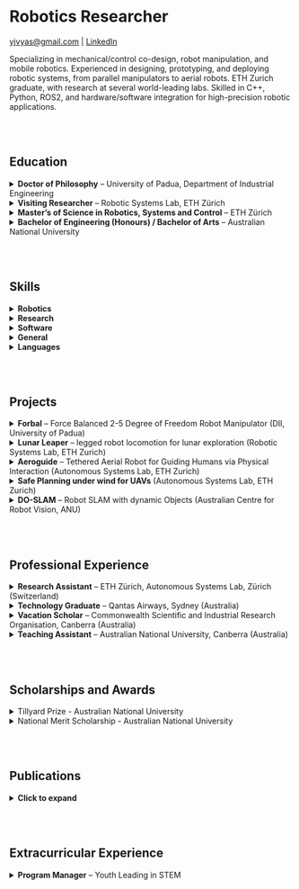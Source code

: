 # Robotics Researcher
yjvyas@gmail.com | [LinkedIn](https://linkedin.com/in/yjvyas)

Specializing in mechanical/control co-design, robot manipulation, and mobile robotics. Experienced in designing, prototyping, and deploying robotic systems, from parallel manipulators to aerial robots. ETH Zurich graduate, with research at several world-leading labs. Skilled in C++, Python, ROS2, and hardware/software integration for high-precision robotic applications.

<br><br>
## Education
<details>
<summary><strong>Doctor of Philosophy</strong> – University of Padua, Department of Industrial Engineering</summary>
<p>10/2022 – 09/2025</p>
<ul>
<li>Funded by the UniPhD EU Marie-Curie Scholarship, administering €43,200 of research funding</li>
<li>PhD Thesis: “Development and validation of a novel balanced robot manipulator” – designed, simulated, prototyped, and experimentally validated a modular parallel manipulator, achieving 79% torque reduction and 56% precision improvement through force-balancing co-design</li>
<li>Conducted comprehensive literature review of 120+ papers, tradeoff analysis using modelling & simulation, mechanical design, prototyping, software integration, and experimental validation</li>
</ul>
</details>

<details>
<summary><strong>Visiting Researcher</strong> – Robotic Systems Lab, ETH Zürich</summary>
<p>03/2025 – 09/2025</p>
<ul>
<li>Mechanical/locomotion analysis of a legged robot for lunar exploration using Reinforcement Learning and terrain modelling</li>
</ul>
</details>

<details>
<summary><strong>Master’s of Science in Robotics, Systems and Control</strong> – ETH Zürich</summary>
<p>09/2019 – 10/2021</p>
<ul>
<li>GPA: 5.55/6.00, with 6.0 (full) mark in Master’s Thesis</li>
<li>Master’s Thesis: “Human Walking Gait Modelling & Estimation for Physical Human-Robot Interaction with an Aerial Robot” at the Autonomous Systems Lab, with publications in IEEE</li>
<li>Semester Project in “Safe Path Planning under wind for UAVs” at ASL</li>
<li>Courses in Vision/Perception, Learning, Dynamics, Control, and Embedded Systems</li>
</ul>
</details>

<details>
<summary><strong>Bachelor of Engineering (Honours) / Bachelor of Arts</strong> – Australian National University</summary>
<p>02/2013 – 12/2017</p>
<ul>
<li>First Class Honours (H1) in Engineering, GPA: 6.61/7.00</li>
<li>Majors: Mechatronic Systems (Engineering), Chinese Language (Arts)</li>
<li>Bachelor’s Thesis: “Robot Simultaneous Localisation and Mapping with Dynamic Objects”</li>
<li>Semester Exchange: University of Toronto (Fall 2015)</li>
<li>Attended 2015 NTU Summer School Program in Tianjin, China with a university scholarship</li>
</ul>
</details>

<br><br>
## Skills
<details>
<summary><strong>Robotics</strong></summary>
<ul>
<li><strong>Control:</strong> Inverse/forward dynamics, PID, Model Predictive Control (MPC), compliant control</li>
<li><strong>Learning Methods:</strong> Reinforcement Learning for motion control, Deep Learning for perception</li>
<li><strong>System Integration:</strong> Microcontrollers, sensors, actuators, and embedded programming (C/C++ drivers) for real-time robotic control</li>
<li><strong>Hardware Prototyping:</strong> CAD, mechatronic system assembly, testing, and troubleshooting (breadboarding, soldering, oscilloscopes, multimeters)</li>
</ul>
</details>

<details>
<summary><strong>Research</strong></summary>
<ul>
<li><strong>Mechanics:</strong> Parallel and serial mechanisms, force balancing, multi-body dynamics</li>
<li><strong>Modelling & Simulation:</strong> kinematic/dynamic system design, mechatronic systems</li>
<li><strong>State Estimation & Planning:</strong> SLAM, sensor fusion, probabilistic estimation (Kalman filtering), motion planning (RRT*)</li>
<li><strong>Human–Robot Interaction:</strong> contact and force feedback modelling with compliant control, human and legged robot gait analysis</li>
<li><strong>Data Science:</strong> predictive modelling using Machine Learning, data analytics, ETL</li>
</ul>
</details>

<details>
<summary><strong>Software</strong></summary>
<ul>
<li><strong>Programming:</strong> Python, MATLAB, C++, C</li>
<li><strong>Libraries:</strong> ROS/ROS2, PyTorch, OpenCV, SciPy, Scikit-Learn, Pandas</li>
<li><strong>Simulation & CAD:</strong> SolidWorks, Simulink, Gazebo, Drake, Raisim</li>
<li><strong>Integration Tools:</strong> Linux (Ubuntu), Bash, Docker, Git</li>
</ul>
</details>

<details>
<summary><strong>General</strong></summary>
<ul>
<li>Team leadership, project management, and systems engineering</li>
<li>Collaborative development of shared codebases following best practices</li>
<li>Technical and non-technical communication, from academic publications to pitch presentations</li>
</ul>
</details>

<details>
<summary><strong>Languages</strong></summary>
<ul>
<li>English (Native)</li>
<li>Mandarin Chinese (C1, fluent)</li>
<li>Gujarati (Native)</li>
<li>Hindi (B2, fluent)</li>
<li>German (A1, Basic)</li>
<li>Italian (A1, Basic)</li>
</ul>
</details>

<br><br>
## Projects
<details>
<summary><strong>Forbal</strong> – Force Balanced 2-5 Degree of Freedom Robot Manipulator (DII, University of Padua)</summary>
<video src="/assets/video/Forbal-5_hand.mp4" controls></video>
<ul>
<li>Comprehensive literature review of over 120+ papers, currently under review for publication.</li>
<li>High level concept modelling, analysis and comparison, <a href="https://asmedigitalcollection.asme.org/mechanismsrobotics/article/17/11/115001/1219785">published in ASME Journal of Mechanisms and Robotics</a></li>
<li>Developed and experimentally validated a force-balanced manipulator design using a closed-chain planar five-bar linkage, introducing Forbal-2 (2-DOF planar) and Forbal-5 (5-DOF spatial) variants</li>
<li>Derived inverse kinematics for both manipulator variants based on geometric principles, optimizing for force balance conditions and maximizing workspace</li>
<li>Demonstrated significant performance improvements through experiments, including up to 79% reduction in average joint torques for Forbal-2 and up to 84% for Forbal-5, with notable reductions in reaction moments and position error</li>
<li>Validated the design's suitability for applications requiring millimeter-level precision by reducing joint torques and reaction forces/moments, particularly effective for higher payload masses in Forbal-5</li>
<li>Submitted to ASME Journal of Mechanical Design, <a href=" https://arxiv.org/abs/2509.03119">preprint</a> and <a href="https://github.com/yjvyas/forbal">code </a> available</li>
</ul>
</details>

<details>
<summary><strong>Lunar Leaper</strong> – legged robot locomotion for lunar exploration (Robotic Systems Lab, ETH Zurich)</summary>
<ul>
<li>Terrain modelling of granular surfaces</li>
<li>Reinforcement Learning locomotion control with Reward Tuning for optimal gaits</li>
<li>Continued collaboration with RSL to bridge the sim-to-real gap and deploy on a physical legged robot with gravity-offset</li>
</ul>
</details>

<details>
<summary><strong>Aeroguide</strong> – Tethered Aerial Robot for Guiding Humans via Physical Interaction (Autonomous Systems Lab, ETH Zurich)</summary>
<iframe width="560" height="315" src="https://www.youtube.com/embed/tZH1AUFMxvM?si=X9qQ4VV3_PkMi0rL" title="YouTube video player" frameborder="0" allow="accelerometer; autoplay; clipboard-write; encrypted-media; gyroscope; picture-in-picture; web-share" referrerpolicy="strict-origin-when-cross-origin" allowfullscreen></iframe>
<ul>
<li>Collaborated on the development of a human-state-aware Admittance control algorithm for a tethered aerial robot to guide humans through physical interaction</li>
<li>Modeled and estimated human walking gait for improved robot responsiveness and safety, <a href="https://ieeexplore.ieee.org/abstract/document/9571032/">published in IEEE</a></li>
<li>Integrated multi-sensor data (localization and force feedback) for real-time state estimation in dynamic environments</li>
<li>Validated system through simulations and real-world experiments, achieving stable guidance with minimal user effort, <a href="https://ieeexplore.ieee.org/abstract/document/9684670">published in IEEE</a></li>
</ul>
</details>

<details>
<summary><strong>Safe Planning under wind for UAVs</strong> (Autonomous Systems Lab, ETH Zurich)</summary>
<ul>
<li>Implemented a framework to propagate wind uncertainty into path planning for UAVs</li>
<li>Conceptual proof-of-concept using python libraries, integrating motion planning (Dubin's paths), state estimation, and navigation (RRT*)</li>
</ul>
</details>

<details>
<summary><strong>DO-SLAM</strong> – Robot SLAM with dynamic Objects (Australian Centre for Robot Vision, ANU)</summary>
<ul>
<li>Developed a front-end framework to generate simulated data with motion information based on various motion models, enhancing the SLAM solver's accuracy by integrating dynamic object tracking</li>
<li>Contributed to testing the framework, validating that constant motion estimation consistently improved robot localisation and map accuracy when the motion model matched real-world conditions</li>
</ul>
</details>

<br><br>
## Professional Experience
<details>
<summary><strong>Research Assistant</strong> – ETH Zürich, Autonomous Systems Lab, Zürich (Switzerland)</summary>
<p>11/2021 – 01/2022</p>
<ul>
<li>Developed multi-sensor integration pipelines (visual odometry + GPS) for robust state estimation in aerial robots, contributing to real-time hardware/software integration and control</li>
</ul>
</details>

<details>
<summary><strong>Technology Graduate</strong> – Qantas Airways, Sydney (Australia)</summary>
<p>02/2018 – 08/2019</p>
<ul>
<li>Data Science research in the Revenue Optimisation team which adds several hundred million dollars in annual revenue, conducting feature engineering for machine learning algorithms applied to the prediction of passenger and freight demand for accurate pricing</li>
<li>Other rotations in key technology areas such as cloud services, and data engineering for the Qantas Loyalty program, working with databases of over 12 million customers</li>
</ul>
</details>

<details>
<summary><strong>Vacation Scholar</strong> – Commonwealth Scientific and Industrial Research Organisation, Canberra (Australia)</summary>
<p>11/2016 – 03/2017</p>
<ul>
<li>Conducted research in ‘Novel Urban Visualisation Methods’: developed an Augmented Reality workflow to visualise and interact with outdoor urban scenes in a web browser</li>
<li>Researched and applied computer vision algorithms for 3D path tracking, and visualization using JavaScript for Web3D (three.js), publishing the results at the Web3D 2017 conference</li>
</ul>
</details>

<details>
<summary><strong>Teaching Assistant</strong> – Australian National University, Canberra (Australia)</summary>
<p>07/2016 – 12/2017</p>
<ul>
<li>Courses taught: Systems Engineering Design / Analysis, Introduction to Mechanics</li>
<li>Delivered classes, guided students and marked assessment with feedback</li>
</ul>
</details>

<br><br>
## Scholarships and Awards
<details>
<summary>Tillyard Prize - Australian National University</summary>
<ul>
<li>Most outstanding undergraduate student</li>
</ul>
</details>

<details>
<summary>National Merit Scholarship - Australian National University</summary>
<ul>
<li>AUD$32,500 over 5 years on the basis of 99.75 Australian Tertiary Admission Ranking (Top 0.2% of students)</li>
</ul>
</details>

<br><br>
## Publications
<details>
<summary><strong>Click to expand</strong></summary>
<ul>
<li>Y. Vyas, M. Bottin, (2025), “Forbal: Force Balanced 2-5 Degree of Freedom Robot Manipulator Built from a Five Bar Linkage” in ASME Journal of Mechanical Design, [under review], Preprint: https://arxiv.org/abs/2509.03119.</li>
<li>Y. Vyas, M. Bottin, M. Tognon & S. Cocuzza (2024), “Design and comparative analysis of force balanced 2 degree of freedom planar robot manipulator concepts” in ASME Journal of Mechanisms and Robotics. November 2025; 17(11): 115001, doi: 10.1115/1.4069221.</li>
<li>M. Allenspach, Y. Vyas, M. Rubio, R. Siegwart & M. Tognon (2022), “Human-State-Aware Controller for a Tethered Aerial Robot Guiding a Human by Physical Interaction,” in IEEE Robotics and Automation Letters, doi: 10.1109/LRA.2022.3143574.</li>
<li>Y. Vyas, M. Allenspach, C. Lanegger, R. Siegwart & M. Tognon (2021). “Modelling and Estimation of Human Walking Gait for Physical Human-Robot Interaction,” in IEEE Aerial Robotic Systems Physically Interacting with the Environment (AIRPHARO), Biograd na Moru, Croatia, 4-5/10/2021.</li>
</ul>
</details>

<br><br>
## Extracurricular Experience
<details>
<summary><strong>Program Manager</strong> – Youth Leading in STEM</summary>
<p>03/2016 – 02/2018</p>
<ul>
<li>Setup and executed the successful pilot of an educational science/technology outreach program for rural and low-socioeconomic background secondary school students</li>
<li>Wrote proposal documentation, liaised with sponsors and raised AUD$10,000 of funding from several university faculties and government programs</li>
<li>Led an 8-person team and coordinated several university departments to deliver the project and ensure future continuity</li>
</ul>
</details>
